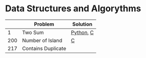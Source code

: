 # Data Structures and Algorythms


|    |  Problem          |   Solution                                                    |
|----|-------------------|---------------------------------------------------------------|
| 1  | Two Sum           | [Python](Array/Two-Sum/twoSum.py), [C](Array/Two-Sum/twoSum.c)|
| 200| Number of Island  | [C](Matrix/Num-Islands/numIsland.c)                           |
| 217| Contains Duplicate|                                                               |

